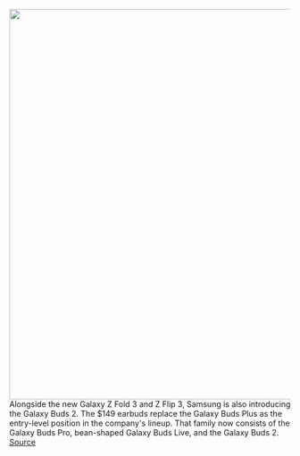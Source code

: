 <img src='https://cdn.vox-cdn.com/thumbor/2fyeJdZP5Pa3UM1vPDNYxOfxnp8=/0x0:2040x1360/1200x675/filters:focal(784x620:1110x946)/cdn.vox-cdn.com/uploads/chorus_image/image/69710047/cwelch_210809_4705_0002.0.jpg' width='700px' /><br/>
Alongside the new Galaxy Z Fold 3 and Z Flip 3, Samsung is also introducing the Galaxy Buds 2. The $149 earbuds replace the Galaxy Buds Plus as the entry-level position in the company's lineup. That family now consists of the Galaxy Buds Pro, bean-shaped Galaxy Buds Live, and the Galaxy Buds 2.
<a href='https://www.theverge.com/22619305/samsung-galaxy-buds-2-review-specs-price-features'> Source <a/>